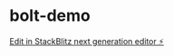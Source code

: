 # bolt-demo

[Edit in StackBlitz next generation editor ⚡️](https://stackblitz.com/~/github.com/jellydn/bolt-demo)